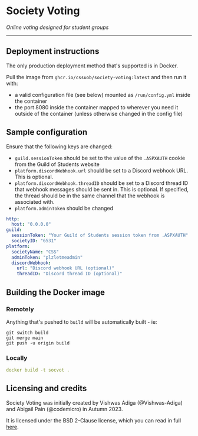# Society Voting

*Online voting designed for student groups*

---

## Deployment instructions

The only production deployment method that's supported is in Docker.

Pull the image from `ghcr.io/cssuob/society-voting:latest` and then run it with:
 - a valid configuration file (see below) mounted as `/run/config.yml` inside the container
 - the port 8080 inside the container mapped to wherever you need it outside of the container (unless otherwise changed in the config file)

## Sample configuration

Ensure that the following keys are changed:
 - `guild.sessionToken` should be set to the value of the `.ASPXAUTH` cookie from the Guild of Students website
 - `platform.discordWebhook.url` should be set to a Discord webhook URL. This is optional.
 - `platform.discordWebhook.threadID` should be set to a Discord thread ID that webhook messages should be sent in. This is optional. If specified, the thread should be in the same channel that the webhook is associated with.
 - `platform.adminToken` should be changed

```yaml
http:
  host: "0.0.0.0"
guild:
  sessionToken: "Your Guild of Students session token from .ASPXAUTH"
  societyID: "6531"
platform:
  societyName: "CSS"
  adminToken: "plzletmeadmin"
  discordWebhook:
    url: "Discord webhook URL (optional)"
    threadID: "Discord thread ID (optional)"
```
## Building the Docker image

### Remotely

Anything that's pushed to `build` will be automatically built - ie:

```
git switch build
git merge main
git push -u origin build
```

### Locally

```yaml
docker build -t socvot .
```

## Licensing and credits

Society Voting was initially created by Vishwas Adiga (@Vishwas-Adiga) and Abigail Pain (@codemicro) in Autumn 2023.

It is licensed under the BSD 2-Clause license, which you can read in full [here](https://github.com/CSSUoB/society-voting/blob/main/LICENSE).
